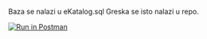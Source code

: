 Baza se nalazi u eKatalog.sql
Greska se isto nalazi u repo.

[![Run in Postman](https://run.pstmn.io/button.svg)](https://app.getpostman.com/run-collection/7c9b33e5fb45bb441b90)
